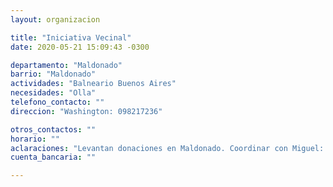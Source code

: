 ```yaml
---
layout: organizacion

title: "Iniciativa Vecinal"
date: 2020-05-21 15:09:43 -0300

departamento: "Maldonado"
barrio: "Maldonado"
actividades: "Balneario Buenos Aires"
necesidades: "Olla"
telefono_contacto: ""
direccion: "Washington: 098217236"

otros_contactos: ""
horario: ""
aclaraciones: "Levantan donaciones en Maldonado. Coordinar con Miguel: 091731889"
cuenta_bancaria: ""

---
```

